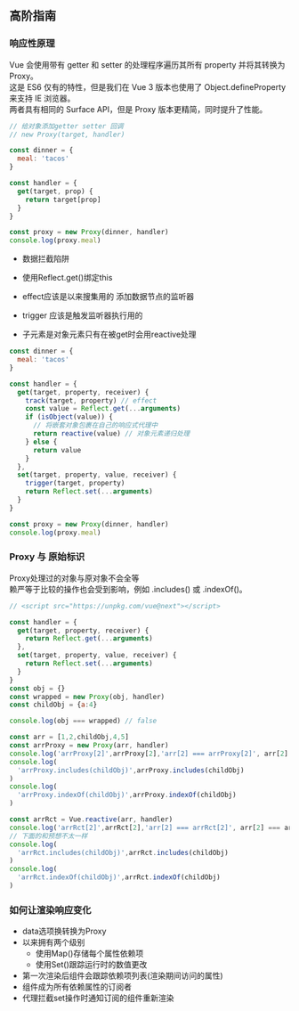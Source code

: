 ## 高阶指南

### 响应性原理
Vue 会使用带有 getter 和 setter 的处理程序遍历其所有 property 并将其转换为 Proxy。  
这是 ES6 仅有的特性，但是我们在 Vue 3 版本也使用了 Object.defineProperty 来支持 IE 浏览器。  
两者具有相同的 Surface API，但是 Proxy 版本更精简，同时提升了性能。

```js
// 给对象添加getter setter 回调
// new Proxy(target, handler)

const dinner = {
  meal: 'tacos'
}

const handler = {
  get(target, prop) {
    return target[prop]
  }
}

const proxy = new Proxy(dinner, handler)
console.log(proxy.meal)

```

- 数据拦截陷阱
- 使用Reflect.get()绑定this
 
 - effect应该是以来搜集用的 添加数据节点的监听器
 - trigger 应该是触发监听器执行用的
 - 子元素是对象元素只有在被get时会用reactive处理

```js
const dinner = {
  meal: 'tacos'
}

const handler = {
  get(target, property, receiver) {
    track(target, property) // effect
    const value = Reflect.get(...arguments)
    if (isObject(value)) {
      // 将嵌套对象包裹在自己的响应式代理中
      return reactive(value) // 对象元素递归处理
    } else {
      return value
    }
  },
  set(target, property, value, receiver) {
    trigger(target, property)
    return Reflect.set(...arguments)
  }
}

const proxy = new Proxy(dinner, handler)
console.log(proxy.meal)
```

### Proxy 与 原始标识

Proxy处理过的对象与原对象不会全等  
赖严等于比较的操作也会受到影响，例如 .includes() 或 .indexOf()。
```js
// <script src="https://unpkg.com/vue@next"></script>

const handler = {
  get(target, property, receiver) {
    return Reflect.get(...arguments)
  },
  set(target, property, value, receiver) {
    return Reflect.set(...arguments)
  }
}
const obj = {}
const wrapped = new Proxy(obj, handler)
const childObj = {a:4}

console.log(obj === wrapped) // false

const arr = [1,2,childObj,4,5]
const arrProxy = new Proxy(arr, handler)
console.log('arrProxy[2]',arrProxy[2],'arr[2] === arrProxy[2]', arr[2] === arrProxy[2])
console.log(
  'arrProxy.includes(childObj)',arrProxy.includes(childObj)
)
console.log(
  'arrProxy.indexOf(childObj)',arrProxy.indexOf(childObj)
)

const arrRct = Vue.reactive(arr, handler)
console.log('arrRct[2]',arrRct[2],'arr[2] === arrRct[2]', arr[2] === arrRct[2])
// 下面的和预想不太一样
console.log(
  'arrRct.includes(childObj)',arrRct.includes(childObj)
)
console.log(
  'arrRct.indexOf(childObj)',arrRct.indexOf(childObj)
)

```

### 如何让渲染响应变化

- data选项换转换为Proxy 
- 以来拥有两个级别
  - 使用Map()存储每个属性依赖项
  - 使用Set()跟踪运行时的数值更改
- 第一次渲染后组件会跟踪依赖项列表(渲染期间访问的属性)
- 组件成为所有依赖属性的订阅者
- 代理拦截set操作时通知订阅的组件重新渲染


